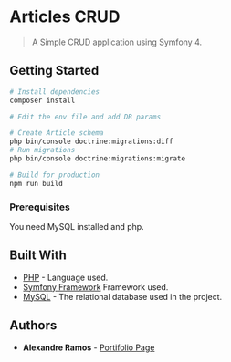 # Articles CRUD

> A Simple CRUD application using Symfony 4.

## Getting Started

``` bash
# Install dependencies
composer install

# Edit the env file and add DB params

# Create Article schema
php bin/console doctrine:migrations:diff
# Run migrations
php bin/console doctrine:migrations:migrate

# Build for production
npm run build
```
### Prerequisites

You need MySQL installed and php.

## Built With

* [PHP](http://php.net/) - Language used.
* [Symfony Framework](https://symfony.com/) Framework used.
* [MySQL](https://www.mysql.com/) - The relational database used in the project.


## Authors

* **Alexandre Ramos** - [Portifolio Page](http://alexramos.esy.es)
